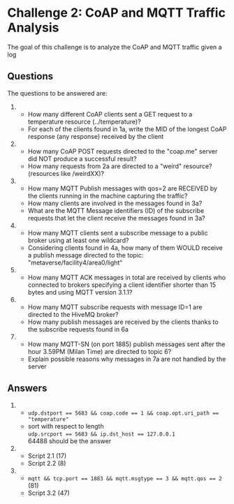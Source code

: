 # Challenge 2: CoAP and MQTT Traffic Analysis

The goal of this challenge is to analyze the CoAP and MQTT traffic given a log

## Questions

The questions to be answered are:

1.  - How many different CoAP clients sent a GET request to a temperature resource (../temperature)?
    - For each of the clients found in 1a, write the MID of the longest
      CoAP response (any response) received by the client
2.  - How many CoAP POST requests directed to the "coap.me" server
      did NOT produce a successful result?
    - How many requests from 2a are directed to a "weird"
      resource? (resources like /weirdXX)?
3.  - How many MQTT Publish messages with qos=2 are RECEIVED by
      the clients running in the machine capturing the traffic?
    - How many clients are involved in the messages found in 3a?
    - What are the MQTT Message identifiers (ID) of the subscribe
      requests that let the client receive the messages found in 3a?
4.  - How many MQTT clients sent a subscribe message to a public broker
      using at least one wildcard?
    - Considering clients found in 4a, how many of them WOULD receive
      a publish message directed to the topic:
      "metaverse/facility4/area0/light“
5.  - How many MQTT ACK messages in total are received by clients
      who connected to brokers specifying a client identifier shorter than
      15 bytes and using MQTT version 3.1.1?
6.  - How many MQTT subscribe requests with message ID=1 are directed
      to the HiveMQ broker?
    - How many publish messages are received by the clients thanks to the
      subscribe requests found in 6a
7.  - How many MQTT-SN (on port 1885) publish messages sent after the
      hour 3.59PM (Milan Time) are directed to topic 6?
    - Explain possible reasons why messages in 7a are not handled by the
      server

## Answers

1. - `udp.dstport == 5683 && coap.code == 1 && coap.opt.uri_path == "temperature"`
   - sort with respect to length\
     `udp.srcport == 5683 && ip.dst_host == 127.0.0.1`\
     64488 should be the answer
2. - Script 2.1 (17)
   - Script 2.2 (8)
3. - `mqtt && tcp.port == 1883 && mqtt.msgtype == 3 && mqtt.qos == 2` (81)
   - Script 3.2 (47)

